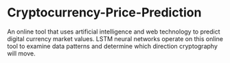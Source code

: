# Cryptocurrency-Price-Prediction
An online tool that uses artificial intelligence and web technology to predict digital currency market values. LSTM neural networks operate on this online tool to examine data patterns and determine which direction cryptography will move. 
